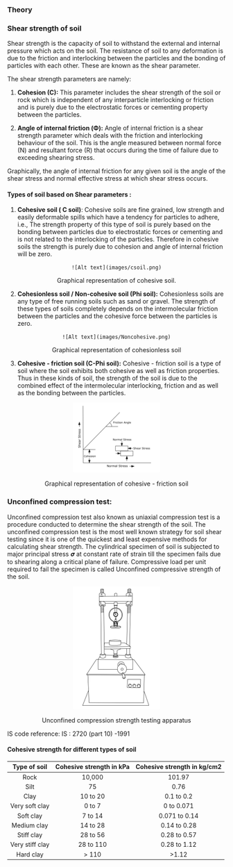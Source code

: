 ### Theory

### Shear strength of soil

 Shear strength is the capacity of soil to withstand the external and internal pressure which acts on the soil. The resistance of soil to any deformation is due to the friction and interlocking between the particles and the bonding of particles with each other. These are known as the shear parameter.

The shear strength parameters are namely:
1. **Cohesion (C):**
   This parameter includes the shear strength of the soil or rock which is independent of any interparticle interlocking or friction and is purely due to the electrostatic forces or cementing property between the particles.

2. **Angle of internal friction (Φ):** Angle of internal friction is a shear strength parameter which deals with the friction and interlocking behaviour of the soil. This is the angle measured between normal force (N) and resultant force (R) that occurs during the time of failure due to exceeding shearing stress.

  Graphically, the angle of internal friction for any given soil is the angle of the shear stress and normal effective stress at which shear stress occurs.

#### Types of soil based on Shear parameters :

1. **Cohesive soil ( C soil)**: Cohesive soils are fine grained, low strength and easily deformable spills which have a tendency for particles to adhere, i.e., The strength property of this type of soil is purely based on the bonding between particles due to electrostatic forces or cementing and is not related to the interlocking of the particles. Therefore in cohesive soils the strength is purely due to cohesion and angle of internal friction will be zero.                            
<center>

    ![Alt text](images/csoil.png)
</center>
<center>
   Graphical representation of cohesive soil.
</center>


2. **Cohesionless soil / Non-cohesive soil (Phi soil):**   Cohesionless soils are any type of free running soils such as sand or gravel. The strength of these types of soils completely depends on the intermolecular friction between the particles and the cohesive force between the particles is zero.
<center>

    ![Alt text](images/Noncohesive.png)
</center>

  <center>Graphical representation of cohesionless soil</center>


3. **Cohesive - friction soil (C-Phi soil):**
Cohesive - friction soil is a type of soil where the soil exhibits both cohesive as well as friction properties.    
Thus in these kinds of soil, the strength of the soil is due to the combined effect of the intermolecular interlocking, friction and as well as the bonding between the particles.
<center>

  ![Alt text](images/c-phi.png)
</center>

<center>

Graphical representation of cohesive - friction soil</center>



### Unconfined compression test:
Unconfined compression test also known as uniaxial compression test is a procedure  conducted to determine the shear strength of the soil. The unconfined compression test is the most well known strategy for soil shear testing since it is one of the quickest and least expensive methods for calculating shear strength. The cylindrical specimen of soil is subjected to major principal stress 𝝈 at constant rate of strain till the specimen fails due to shearing along a critical plane of  failure. Compressive load per unit required to fail the specimen is called Unconfined compressive strength of the soil.
<center>

   ![Alt text](images/machine.png)

Unconfined compression strength testing apparatus</center>


IS code reference: IS : 2720 (part 10) -1991

#### Cohesive strength for different types of soil #


| Type of soil | Cohesive strength in kPa | Cohesive strength in kg/cm2 |
| :--------------: | :--------------------------: |:-----------------------------: |
| Rock | 10,000 | 101.97 |
| Silt | 75 | 0.76 |
| Clay | 10 to 20 | 0.1 to 0.2 |
| Very soft clay | 0 to 7  | 0 to 0.071 |
| Soft clay | 7 to 14  | 0.071 to 0.14 |
| Medium clay | 14 to 28  | 0.14 to 0.28 |
| Stiff clay | 28 to 56 | 0.28 to 0.57 |
| Very stiff clay | 28 to 110 | 0.28 to 1.12 |
| Hard clay |> 110 | >1.12 |
